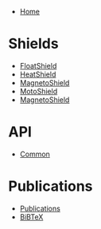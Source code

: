 * [Home][home]
# Shields
* [FloatShield][heat]
* [HeatShield][float]
* [MagnetoShield][magneto]
* [MotoShield][moto]
* [MagnetoShield][opto]
# API
* [Common][common]
# Publications
* [Publications][publications]
* [BiBTeX][bibtex]

[home]: https://github.com/gergelytakacs/AutomationShield/wiki
[bibtex]: https://github.com/gergelytakacs/AutomationShield/wiki/BibTeX
[common]: https://github.com/gergelytakacs/AutomationShield/wiki/Common-functions
[float]: https://github.com/gergelytakacs/AutomationShield/wiki/FloatShield
[heat]: https://github.com/gergelytakacs/AutomationShield/wiki/HeatShield
[magneto]: https://github.com/gergelytakacs/AutomationShield/wiki/MagnetoShield
[moto]: https://github.com/gergelytakacs/AutomationShield/wiki/MotoShield
[opto]: https://github.com/gergelytakacs/AutomationShield/wiki/OptoShield
[publications]: https://github.com/gergelytakacs/AutomationShield/wiki/Publications